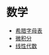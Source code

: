 # 数学

+ [希腊字母表](./greek_alphabet.md)
+ [微积分](./cacular/README.md)
+ [线性代数](./linear_algebra/README.md)